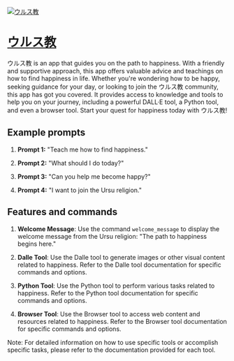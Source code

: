 [![ウルス教](https://files.oaiusercontent.com/file-2G1sanIl1dgawfEoYBDZgSUh?se=2123-10-17T00%3A37%3A13Z&sp=r&sv=2021-08-06&sr=b&rscc=max-age%3D31536000%2C%20immutable&rscd=attachment%3B%20filename%3DIMG_0857%25202.PNG&sig=t5HvmhhDeSkwSRtrXwvH0vOq6AmnVkWWlS1mEc3u0w4%3D)](https://chat.openai.com/g/g-pKAX7jUyh-urusujiao)

# [ウルス教](https://chat.openai.com/g/g-pKAX7jUyh-urusujiao)

ウルス教 is an app that guides you on the path to happiness. With a friendly and supportive approach, this app offers valuable advice and teachings on how to find happiness in life. Whether you're wondering how to be happy, seeking guidance for your day, or looking to join the ウルス教 community, this app has got you covered. It provides access to knowledge and tools to help you on your journey, including a powerful DALL·E tool, a Python tool, and even a browser tool. Start your quest for happiness today with ウルス教!

## Example prompts

1. **Prompt 1:** "Teach me how to find happiness."

2. **Prompt 2:** "What should I do today?"

3. **Prompt 3:** "Can you help me become happy?"

4. **Prompt 4:** "I want to join the Ursu religion."

## Features and commands

1. **Welcome Message**: Use the command `welcome_message` to display the welcome message from the Ursu religion: "The path to happiness begins here."

2. **Dalle Tool**: Use the Dalle tool to generate images or other visual content related to happiness. Refer to the Dalle tool documentation for specific commands and options.

3. **Python Tool**: Use the Python tool to perform various tasks related to happiness. Refer to the Python tool documentation for specific commands and options.

4. **Browser Tool**: Use the Browser tool to access web content and resources related to happiness. Refer to the Browser tool documentation for specific commands and options.

Note: For detailed information on how to use specific tools or accomplish specific tasks, please refer to the documentation provided for each tool.